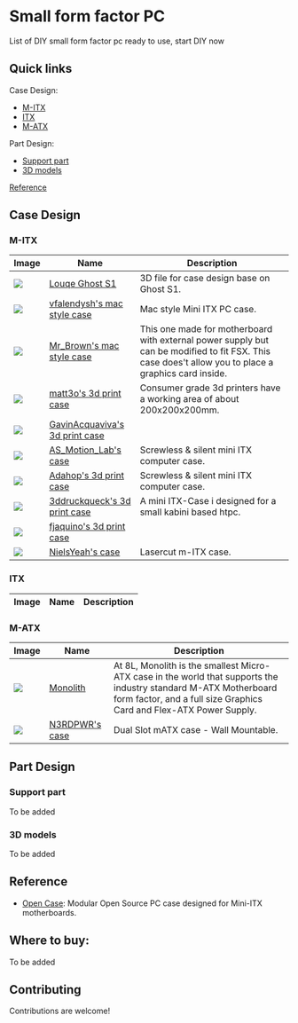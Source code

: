 # Small form factor PC
List of DIY small form factor pc ready to use, start DIY now

## Quick links
Case Design:
- [M-ITX](#m-itx)
- [ITX](#itx)
- [M-ATX](#m-atx)

Part Design:
- [Support part](#support-part)
- [3D models](#3d-models)

[Reference](#reference)

## Case Design

### M-ITX

| Image | Name | Description |
| --- | --- | --- |
| <img minwidth="500" src="https://cdn.thingiverse.com/renders/42/f8/94/a2/db/63dd582e1bb05df4dbbbbbe7f15e2811_preview_featured.jpg"> | [Louqe Ghost S1](https://www.thingiverse.com/thing:3372586/files) | 3D file for case design base on Ghost S1. |
| <img minwidth="500" src="https://cdn.thingiverse.com/renders/8d/7e/54/40/59/438f477471f57ca3927ad6e0802586d8_preview_featured.jpg"> | [vfalendysh's mac style case](https://www.thingiverse.com/thing:3001247) | Mac style Mini ITX PC case. |
| <img minwidth="500" src="https://cdn.thingiverse.com/renders/5f/9c/6b/93/6a/4e7e5d9647ed6667263a7602378fc9c5_preview_featured.jpg"> | [Mr_Brown's mac style case](https://www.thingiverse.com/thing:3529439) | This one made for motherboard with external power supply but can be modified to fit FSX. This case does't allow you to place a graphics card inside. |
| <img minwidth="500" src="https://cdn.thingiverse.com/renders/20/3a/35/4f/c3/070d5d574236da6afbbafc1c430175ce_preview_featured.jpg"> | [matt3o's 3d print case](https://www.thingiverse.com/thing:2460903) | Consumer grade 3d printers have a working area of about 200x200x200mm. |
| <img minwidth="500" src="https://cdn.thingiverse.com/renders/e6/8f/f9/af/74/670da34d883be55640f2e6dbc784248a_preview_featured.jpg"> | [GavinAcquaviva's 3d print case](https://www.thingiverse.com/thing:2084584) |  |
| <img minwidth="500" src="https://cdn.thingiverse.com/renders/6b/a7/98/8c/82/c3863b3fc0716891a9c40724f7ede1ae_preview_featured.JPG"> | [AS_Motion_Lab's case](https://www.thingiverse.com/thing:1899854) | Screwless & silent mini ITX computer case. |
| <img minwidth="500" src="https://cdn.thingiverse.com/renders/d5/2a/92/b1/6a/cee97060a9fbe1d9d4ee5d084b30389c_preview_featured.jpg"> | [Adahop's 3d print case](https://www.thingiverse.com/thing:1689991) | Screwless & silent mini ITX computer case. |
| <img minwidth="500" src="https://cdn.thingiverse.com/renders/3d/7c/41/52/b0/IMAG0226_preview_featured.jpg"> | [3ddruckqueck's 3d print case](https://www.thingiverse.com/thing:495941) | A mini ITX-Case i designed for a small kabini based htpc. |
| <img minwidth="500" src="https://cdn.thingiverse.com/renders/12/ab/fb/76/04/266558fb35dea195e112216f3387d4b7_preview_featured.jpg"> | [fjaquino's 3d print case](https://www.thingiverse.com/thing:3704806) |  |
| <img minwidth="500" src="https://cdn.thingiverse.com/renders/e1/e8/c6/a1/01/bf8823dda6c551173e7aef19fd187745_preview_featured.jpg"> | [NielsYeah's case](https://www.thingiverse.com/thing:2620521) | Lasercut m-ITX case. |


### ITX

| Image | Name | Description |
| --- | --- | --- |


### M-ATX

| Image | Name | Description |
| --- | --- | --- |
| <img minwidth="500" src="https://images.squarespace-cdn.com/content/v1/5985ee40ebbd1aa414261856/1510347362685-J5BEVO8G5NU8LMYSA3FY/ke17ZwdGBToddI8pDm48kLkXF2pIyv_F2eUT9F60jBl7gQa3H78H3Y0txjaiv_0fDoOvxcdMmMKkDsyUqMSsMWxHk725yiiHCCLfrh8O1z4YTzHvnKhyp6Da-NYroOW3ZGjoBKy3azqku80C789l0iyqMbMesKd95J-X4EagrgU9L3Sa3U8cogeb0tjXbfawd0urKshkc5MgdBeJmALQKw/DSC_0010.jpg?format=1500w"> | [Monolith](https://www.colinreay.org/monolith) | At 8L, Monolith is the smallest Micro-ATX case in the world that supports the industry standard M-ATX Motherboard form factor, and a full size Graphics Card and Flex-ATX Power Supply. |
| <img minwidth="500" src="https://cdn.thingiverse.com/renders/b2/82/9d/08/d4/ac9871a35bd54683465b964d68652f60_preview_featured.jpg"> | [N3RDPWR's case](https://www.thingiverse.com/thing:3623802) | Dual Slot mATX case - Wall Mountable. |


## Part Design

### Support part
To be added

### 3D models
To be added


## Reference
- [Open Case](https://github.com/berserkwarwolf/OpenCase): Modular Open Source PC case designed for Mini-ITX motherboards.


## Where to buy:
To be added


## Contributing

Contributions are welcome!
